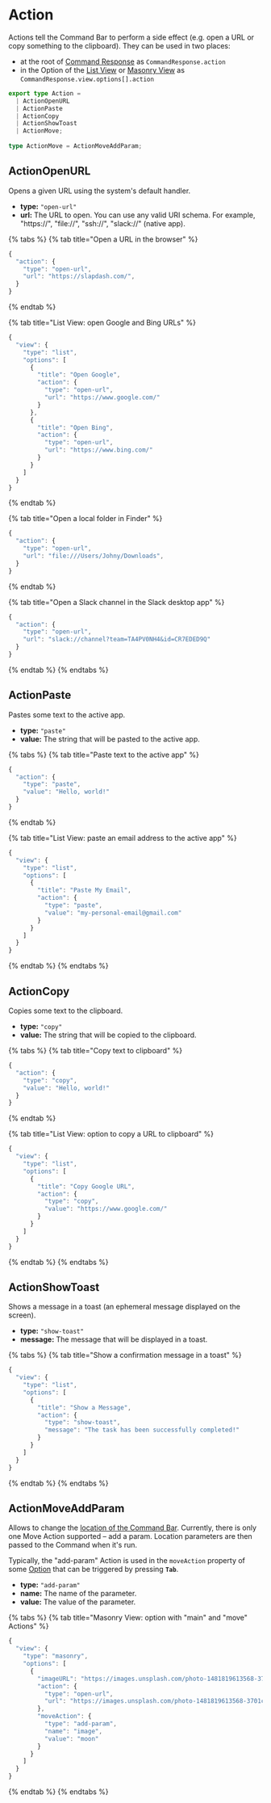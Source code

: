 # Action

Actions tell the Command Bar to perform a side effect \(e.g. open a URL or copy something to the clipboard\). They can be used in two places:

* at the root of [Command Response](command-response.md) as `CommandResponse.action`
* in the Option of the [List View](command-response-view-list.md) or [Masonry View](command-response-view-masonry.md) as `CommandResponse.view.options[].action`

```typescript
export type Action =
  | ActionOpenURL
  | ActionPaste
  | ActionCopy
  | ActionShowToast
  | ActionMove;
  
type ActionMove = ActionMoveAddParam;
```

## ActionOpenURL

Opens a given URL using the system's default handler.

* **type:** `"open-url"`
* **url:** The URL to open. You can use any valid URI schema. For example, "https://", "file://", "ssh://", "slack://" \(native app\).

{% tabs %}
{% tab title="Open a URL in the browser" %}
```javascript
{
  "action": {
    "type": "open-url",
    "url": "https://slapdash.com/",
  }
}
```
{% endtab %}

{% tab title="List View: open Google and Bing URLs" %}
```typescript
{
  "view": {
    "type": "list",
    "options": [
      {
        "title": "Open Google",
        "action": {
          "type": "open-url",
          "url": "https://www.google.com/"
        }
      },
      {
        "title": "Open Bing",
        "action": {
          "type": "open-url",
          "url": "https://www.bing.com/"
        }
      }
    ]
  }
}
```
{% endtab %}

{% tab title="Open a local folder in Finder" %}
```typescript
{
  "action": {
    "type": "open-url",
    "url": "file:///Users/Johny/Downloads",
  }
}
```
{% endtab %}

{% tab title="Open a Slack channel in the Slack desktop app" %}
```typescript
{
  "action": {
    "type": "open-url",
    "url": "slack://channel?team=TA4PV0NH4&id=CR7EDED9Q"
  }
}
```
{% endtab %}
{% endtabs %}

## ActionPaste

Pastes some text to the active app.

* **type:** `"paste"`
* **value:** The string that will be pasted to the active app.

{% tabs %}
{% tab title="Paste text to the active app" %}
```typescript
{
  "action": {
    "type": "paste",
    "value": "Hello, world!"
  }
}
```
{% endtab %}

{% tab title="List View: paste an email address to the active app" %}
```typescript
{
  "view": {
    "type": "list",
    "options": [
      {
        "title": "Paste My Email",
        "action": {
          "type": "paste",
          "value": "my-personal-email@gmail.com"
        }
      }
    ]
  }
}
```
{% endtab %}
{% endtabs %}

## ActionCopy

Copies some text to the clipboard.

* **type:** `"copy"`
* **value:** The string that will be copied to the clipboard.

{% tabs %}
{% tab title="Copy text to clipboard" %}
```typescript
{
  "action": {
    "type": "copy",
    "value": "Hello, world!"
  }
}
```
{% endtab %}

{% tab title="List View: option to copy a URL to clipboard" %}
```typescript
{
  "view": {
    "type": "list",
    "options": [
      {
        "title": "Copy Google URL",
        "action": {
          "type": "copy",
          "value": "https://www.google.com/"
        }
      }
    ]
  }
}
```
{% endtab %}
{% endtabs %}

## ActionShowToast

Shows a message in a toast \(an ephemeral message displayed on the screen\).

* **type:** `"show-toast"`
* **message:** The message that will be displayed in a toast.

{% tabs %}
{% tab title="Show a confirmation message in a toast" %}
```typescript
{
  "view": {
    "type": "list",
    "options": [
      {
        "title": "Show a Message",
        "action": {
          "type": "show-toast",
          "message": "The task has been successfully completed!"
        }
      }
    ]
  }
}
```
{% endtab %}
{% endtabs %}

## ActionMoveAddParam

Allows to change the [location of the Command Bar](../command-bar-101/core-terminology.md#location). Currently, there is only one Move Action supported – add a param. Location parameters are then passed to the Command when it's run.

Typically, the "add-param" Action is used in the `moveAction` property of some [Option](command-response-view-list.md#listoption) that can be triggered by pressing **`Tab`**.

* **type:** `"add-param"`
* **name:** The name of the parameter.
* **value:** The value of the parameter.

{% tabs %}
{% tab title="Masonry View: option with \"main\" and \"move\" Actions" %}
```typescript
{
  "view": {
    "type": "masonry",
    "options": [
      {
        "imageURL": "https://images.unsplash.com/photo-1481819613568-3701cbc70156",
        "action": {
          "type": "open-url",
          "url": "https://images.unsplash.com/photo-1481819613568-3701cbc70156"
        },
        "moveAction": {
          "type": "add-param",
          "name": "image",
          "value": "moon"
        }
      }
    ]
  }
}
```
{% endtab %}
{% endtabs %}



